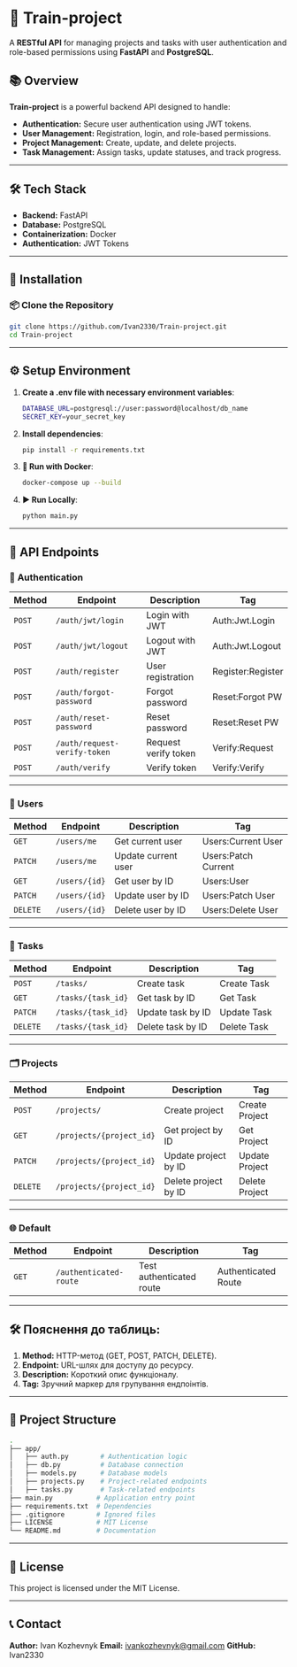 # 🚀 Train-project

A **RESTful API** for managing projects and tasks with user authentication and role-based permissions using **FastAPI** and **PostgreSQL**.

## 📚 **Overview**

**Train-project** is a powerful backend API designed to handle:
- **Authentication:** Secure user authentication using JWT tokens.
- **User Management:** Registration, login, and role-based permissions.
- **Project Management:** Create, update, and delete projects.
- **Task Management:** Assign tasks, update statuses, and track progress.

---

## 🛠️ **Tech Stack**

- **Backend:** FastAPI  
- **Database:** PostgreSQL  
- **Containerization:** Docker  
- **Authentication:** JWT Tokens  

---

## 🚀 **Installation**

### 📦 **Clone the Repository**
```bash
git clone https://github.com/Ivan2330/Train-project.git
cd Train-project
```

---

## ⚙️ Setup Environment

1. **Create a .env file with necessary environment variables**:
   ```bash
   DATABASE_URL=postgresql://user:password@localhost/db_name
   SECRET_KEY=your_secret_key
   ```
2. **Install dependencies**:
   ```bash
   pip install -r requirements.txt
   ```
3. **🐳 Run with Docker**:
   ```bash
   docker-compose up --build
   ```
4. **▶️ Run Locally**:
   ```bash
   python main.py
   ```

---

## 📑 **API Endpoints**

### 🔑 **Authentication**

| **Method** | **Endpoint**                   | **Description**       | **Tag**          |
|------------|---------------------------------|-----------------------|------------------|
| `POST`     | `/auth/jwt/login`               | Login with JWT        | Auth:Jwt.Login   |
| `POST`     | `/auth/jwt/logout`              | Logout with JWT       | Auth:Jwt.Logout  |
| `POST`     | `/auth/register`                | User registration     | Register:Register|
| `POST`     | `/auth/forgot-password`         | Forgot password       | Reset:Forgot PW  |
| `POST`     | `/auth/reset-password`          | Reset password        | Reset:Reset PW   |
| `POST`     | `/auth/request-verify-token`    | Request verify token  | Verify:Request   |
| `POST`     | `/auth/verify`                  | Verify token          | Verify:Verify    |

---

### 👤 **Users**

| **Method** | **Endpoint**       | **Description**     | **Tag**               |
|------------|---------------------|---------------------|-----------------------|
| `GET`      | `/users/me`         | Get current user    | Users:Current User    |
| `PATCH`    | `/users/me`         | Update current user | Users:Patch Current   |
| `GET`      | `/users/{id}`       | Get user by ID      | Users:User            |
| `PATCH`    | `/users/{id}`       | Update user by ID   | Users:Patch User      |
| `DELETE`   | `/users/{id}`       | Delete user by ID   | Users:Delete User     |

---

### 📌 **Tasks**

| **Method** | **Endpoint**       | **Description**     | **Tag**       |
|------------|---------------------|---------------------|--------------|
| `POST`     | `/tasks/`           | Create task         | Create Task  |
| `GET`      | `/tasks/{task_id}`  | Get task by ID      | Get Task     |
| `PATCH`    | `/tasks/{task_id}`  | Update task by ID   | Update Task  |
| `DELETE`   | `/tasks/{task_id}`  | Delete task by ID   | Delete Task  |

---

### 🗂️ **Projects**

| **Method** | **Endpoint**           | **Description**     | **Tag**        |
|------------|-------------------------|---------------------|---------------|
| `POST`     | `/projects/`           | Create project      | Create Project|
| `GET`      | `/projects/{project_id}`| Get project by ID   | Get Project   |
| `PATCH`    | `/projects/{project_id}`| Update project by ID| Update Project|
| `DELETE`   | `/projects/{project_id}`| Delete project by ID| Delete Project|

---

### 🌐 **Default**

| **Method** | **Endpoint**             | **Description**       | **Tag**              |
|------------|---------------------------|-----------------------|----------------------|
| `GET`      | `/authenticated-route`   | Test authenticated route | Authenticated Route |

---

## 🛠️ **Пояснення до таблиць:**
1. **Method:** HTTP-метод (GET, POST, PATCH, DELETE).  
2. **Endpoint:** URL-шлях для доступу до ресурсу.  
3. **Description:** Короткий опис функціоналу.  
4. **Tag:** Зручний маркер для групування ендпоінтів.

---

## 📂 Project Structure
```bash
.
├── app/
│   ├── auth.py        # Authentication logic
│   ├── db.py          # Database connection
│   ├── models.py      # Database models
│   ├── projects.py    # Project-related endpoints
│   ├── tasks.py       # Task-related endpoints
├── main.py           # Application entry point
├── requirements.txt  # Dependencies
├── .gitignore        # Ignored files
├── LICENSE           # MIT License
└── README.md         # Documentation
```

---

## 📝 License

This project is licensed under the MIT License.

---

## 📞 Contact

**Author:** Ivan Kozhevnyk
**Email:** ivankozhevnyk@gmail.com
**GitHub:** Ivan2330










